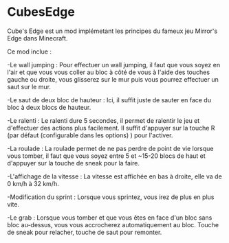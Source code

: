 CubesEdge
=========

Cube's Edge est un mod implémetant les principes du fameux jeu Mirror's Edge dans Minecraft.

Ce mod inclue :

-Le wall jumping :
	Pour effectuer un wall jumping, il faut que vous soyez en l'air et que vous vous coller au bloc à côté de vous à l'aide des touches gauche ou droite, vous glisserez sur le mur puis vous pourrez effectuer un saut sur le mur.
	
-Le saut de deux bloc de hauteur :
	Ici, il suffit juste de sauter en face du bloc à deux blocs de hauteur.
	
-Le ralenti :
	Le ralenti dure 5 secondes, il permet de ralentir le jeu et d'effectuer des actions plus facilement. Il suffit d'appuyer sur la touche R (par défaut (configurable dans les options) ) pour l'activer.
	
-La roulade :
	La roulade permet de ne pas perdre de point de vie lorsque vous tomber, il faut que vous soyez entre 5 et ~15-20 blocs de haut et d'appuyer sur la touche de sneak pour la faire.

-L'affichage de la vitesse :
	La vitesse est affichée en bas à droite, elle va de 0 km/h à 32 km/h.
	
-Modification du sprint :
	Lorsque vous sprintez, vous irez de plus en plus vite.

-Le grab :
	Lorsque vous tomber et que vous êtes en face d'un bloc sans bloc au-dessus, vous vous accrocherez automatiquement au bloc. Touche de sneak pour relacher, touche de saut pour remonter.